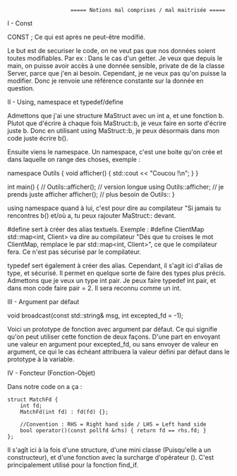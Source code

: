                         ===== Notions mal comprises / mal maitrisée =====

I - Const

CONST ; Ce qui est après ne peut-être modifié.

Le but est de securiser le code, on ne veut pas que nos données soient toutes modifiables. 
Par ex : Dans le cas d'un getter. Je veux que depuis le main, on puisse avoir accès à une donnée sensible, private de de la classe Server, parce que j'en ai besoin. Cependant, je ne veux pas qu'on puisse la modifier. Donc je renvoie une référence constante sur la donnée en question.

II - Using, namespace et typedef/define

Admettons que j'ai une structure MaStruct avec un int a, et une fonction b.
Plutot que d'écrire à chaque fois MaStruct::b, je veux faire en sorte d'écrire juste b.
Donc en utilisant using MaStruct::b, je peux désormais dans mon code juste écrire b().

Ensuite viens le namespace. Un namespace, c'est une boite qu'on crée et dans laquelle on range des choses, exemple :


namespace Outils {
    void afficher() {
        std::cout << "Coucou !\n";
    }
}

int main() {
    // Outils::afficher();     // version longue
    using Outils::afficher;    // je prends juste afficher
    afficher();                // plus besoin de Outils::
}

using namespace quand à lui, c'est pour dire au compilateur "Si jamais tu rencontres b() et/où a, tu peux rajouter MaStruct:: devant. 

#define sert à créer des alias textuels. Exemple : #define ClientMap std::map<int, Client> va dire au compilateur "Dés que tu croises le mot ClientMap, remplace le par std::map<int, Client>", ce que le compilateur fera. Ce n'est pas sécurisé par le compilateur. 

typedef sert également à créer des alias. Cependant, il s'agit ici d'alias de type, et sécurisé. Il permet en quelque sorte de faire des types plus précis. Admettons que je veux un type int pair. Je peux faire typedef int pair, et dans mon code faire pair = 2. Il sera reconnu comme un int. 

III - Argument par défaut 

void broadcast(const std::string& msg, int excepted_fd = -1);

Voici un prototype de fonction avec argument par défaut. Ce qui signifie qu'on peut utiliser cette fonction de deux façons. D'une part en envoyant une valeur en argument pour excepted_fd, ou sans envoyer de valeur en argument, ce qui le cas échéant attribuera la valeur défini par défaut dans le prototype à la variable.

IV - Foncteur (Fonction-Objet)

Dans notre code on a ça :

	struct MatchFd {
		int fd;
		MatchFd(int fd) : fd(fd) {};
		
		//Convention : RHS = Right hand side / LHS = Left hand side
		bool operator()(const pollfd &rhs) { return fd == rhs.fd; }
	};

Il s'agît ici à la fois d'une structure, d'une mini classe (Puisqu'elle a un constructeur), et d'une fonction avec la surcharge d'opérateur (). 
C'est principalement utilisé pour la fonction find_if. 

